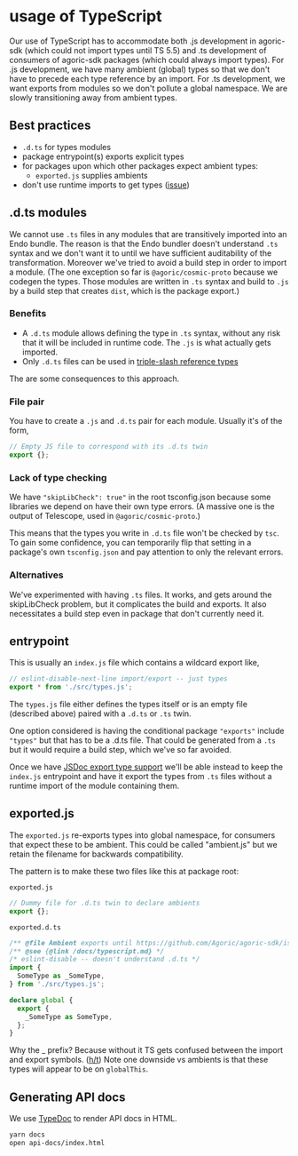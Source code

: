 # usage of TypeScript

Our use of TypeScript has to accommodate both .js development in agoric-sdk (which could not import types until TS 5.5) and .ts development of consumers of agoric-sdk packages (which could always import types). For .js development, we have many ambient (global) types so that we don't have to precede each type reference by an import. For .ts development, we want exports from modules so we don't pollute a global namespace. We are slowly transitioning away from ambient types.

## Best practices

- `.d.ts` for types modules
- package entrypoint(s) exports explicit types
- for packages upon which other packages expect ambient types:
  - `exported.js` supplies ambients
- don't use runtime imports to get types ([issue](https://github.com/Agoric/agoric-sdk/issues/6512))

## .d.ts modules

We cannot use `.ts` files in any modules that are transitively imported into an Endo bundle. The reason is that the Endo bundler doesn't understand `.ts` syntax and we don't want it to until we have sufficient auditability of the transformation. Moreover we've tried to avoid a build step in order to import a module. (The one exception so far is `@agoric/cosmic-proto` because we codegen the types. Those modules are written in `.ts` syntax and build to `.js` by a build step that creates `dist`, which is the package export.)

### Benefits

- A `.d.ts` module allows defining the type in `.ts` syntax, without any risk that it will be included in runtime code. The `.js` is what actually gets imported.
- Only `.d.ts` files can be used in [triple-slash reference types](https://www.typescriptlang.org/docs/handbook/triple-slash-directives.html#-reference-types-)

The are some consequences to this approach.

### File pair

You have to create a `.js` and `.d.ts` pair for each module. Usually it's of the form,

```js
// Empty JS file to correspond with its .d.ts twin
export {};
```

### Lack of type checking

We have `"skipLibCheck": true"` in the root tsconfig.json because some libraries we depend on have their own type errors. (A massive one is the output of Telescope, used in `@agoric/cosmic-proto`.)

This means that the types you write in `.d.ts` file won't be checked by `tsc`. To gain some confidence, you can temporarily flip that setting in a package's own `tsconfig.json` and pay attention to only the relevant errors.

### Alternatives

We've experimented with having `.ts` files. It works, and gets around the skipLibCheck problem, but it complicates the build and exports. It also necessitates a build step even in package that don't currently need it.

## entrypoint

This is usually an `index.js` file which contains a wildcard export like,

```js
// eslint-disable-next-line import/export -- just types
export * from './src/types.js';
```

The `types.js` file either defines the types itself or is an empty file (described above) paired with a `.d.ts` or `.ts` twin.

One option considered is having the conditional package `"exports"` include `"types"` but that has to be a .d.ts file. That could be generated from a `.ts` but it would require a build step, which we've so far avoided.

Once we have [JSDoc export type support](https://github.com/microsoft/TypeScript/issues/48104) we'll be able instead to keep the `index.js` entrypoint and have it export the types from `.ts` files without a runtime import of the module containing them.

## exported.js

The `exported.js` re-exports types into global namespace, for consumers that expect these to
be ambient. This could be called "ambient.js" but we retain the filename for backwards compatibility.

The pattern is to make these two files like this at package root:

`exported.js`

```ts
// Dummy file for .d.ts twin to declare ambients
export {};
```

`exported.d.ts`

```ts
/** @file Ambient exports until https://github.com/Agoric/agoric-sdk/issues/6512 */
/** @see {@link /docs/typescript.md} */
/* eslint-disable -- doesn't understand .d.ts */
import {
  SomeType as _SomeType,
} from './src/types.js';

declare global {
  export {
    _SomeType as SomeType,
  };
}
```

Why the _ prefix? Because without it TS gets confused between the
import and export symbols. ([h/t](https://stackoverflow.com/a/66588974))
Note one downside vs ambients is that these types will appear to be on `globalThis`.

## Generating API docs

We use [TypeDoc](https://typedoc.org/) to render API docs in HTML.

```sh
yarn docs
open api-docs/index.html
```
